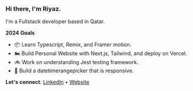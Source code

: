 ### Hi there, I'm Riyaz.

I'm a Fullstack developer based in Qatar.

**2024 Goals** 
- 📦  Learn Typescript, Remix, and Framer motion.
- 🏍️  Build Personal Website with Next.js, Tailwind, and deploy on Vercel.
- 🚲  Work on understanding Jest testing framework.
- 🛴  Build a datetimerangepicker that is responsive.
 
**Let's connect**: [LinkedIn](https://www.linkedin.com/in/riymoh) • [Website](https://www.riymoh.com/)
